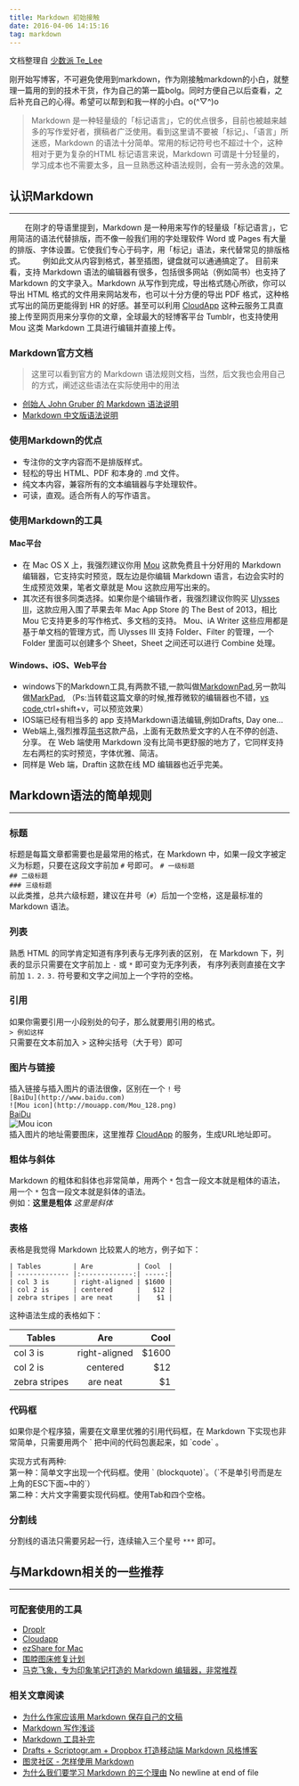 ```yaml
---
title: Markdown 初始接触
date: 2016-04-06 14:15:16
tag: markdown
---
```


文档整理自 [少数派 Te_Lee](http://sspai.com/25137)

刚开始写博客，不可避免使用到markdown，作为刚接触markdown的小白，就整理一篇用的到的技术干货，作为自己的第一篇bolg。同时方便自己以后查看，之后补充自己的心得。希望可以帮到和我一样的小白。o(^▽^)o

<!--more-->
> Markdown 是一种轻量级的「标记语言」，它的优点很多，目前也被越来越多的写作爱好者，撰稿者广泛使用。看到这里请不要被「标记」、「语言」所迷惑，Markdown 的语法十分简单。常用的标记符号也不超过十个，这种相对于更为复杂的HTML 标记语言来说，Markdown 可谓是十分轻量的，学习成本也不需要太多，且一旦熟悉这种语法规则，会有一劳永逸的效果。

## 认识Markdown
***
　　在刚才的导语里提到，Markdown 是一种用来写作的轻量级「标记语言」，它用简洁的语法代替排版，而不像一般我们用的字处理软件 Word 或 Pages 有大量的排版、字体设置。它使我们专心于码字，用「标记」语法，来代替常见的排版格式。
　　例如此文从内容到格式，甚至插图，键盘就可以通通搞定了。
目前来看，支持 Markdown 语法的编辑器有很多，包括很多网站（例如简书）也支持了 Markdown 的文字录入。Markdown 从写作到完成，导出格式随心所欲，你可以导出 HTML 格式的文件用来网站发布，也可以十分方便的导出 PDF 格式，这种格式写出的简历更能得到 HR 的好感。甚至可以利用 [CloudApp](http://www.getcloudapp.com/) 这种云服务工具直接上传至网页用来分享你的文章，全球最大的轻博客平台 Tumblr，也支持使用 Mou 这类 Markdown 工具进行编辑并直接上传。
### Markdown官方文档
> 这里可以看到官方的 Markdown 语法规则文档，当然，后文我也会用自己的方式，阐述这些语法在实际使用中的用法

* [创始人 John Gruber 的 Markdown 语法说明](http://daringfireball.net/projects/markdown/syntax)  
* [Markdown 中文版语法说明](http://wowubuntu.com/markdown/#list)

### 使用Markdown的优点
* 专注你的文字内容而不是排版样式。
* 轻松的导出 HTML、PDF 和本身的 .md 文件。
* 纯文本内容，兼容所有的文本编辑器与字处理软件。
* 可读，直观。适合所有人的写作语言。

### 使用Markdown的工具
#### Mac平台
* 在 Mac OS X 上，我强烈建议你用 [Mou](http://mouapp.com/) 这款免费且十分好用的 Markdown 编辑器，它支持实时预览，既左边是你编辑 Markdown 语言，右边会实时的生成预览效果，笔者文章就是 Mou 这款应用写出来的。
* 其次还有很多同类选择。如果你是个编辑作者，我强烈建议你购买 [Ulysses Ⅲ](http://www.ulyssesapp.com/)，这款应用入围了苹果去年 Mac App Store 的 The Best of 2013，相比 Mou 它支持更多的写作格式、多文档的支持。
Mou、iA Writer 这些应用都是基于单文档的管理方式，而 Ulysses Ⅲ 支持 Folder、Filter 的管理，一个 Folder 里面可以创建多个 Sheet，Sheet 之间还可以进行 Combine 处理。
#### Windows、iOS、Web平台
* windows下的Markdown工具,有两款不错,一款叫做[MarkdownPad](http://www.markdownpad.com/),另一款叫做[MarkPad](http://code52.org/DownmarkerWPF/),
（Ps:当转载这篇文章的时候,推荐微软的编辑器也不错，[vs code](https://code.visualstudio.com/),ctrl+shift+v，可以预览效果）
* IOS端已经有相当多的 app 支持Markdown语法编辑,例如Drafts, Day one...
* Web端上,强烈推荐[简书](http://www.jianshu.com/)这款产品，上面有无数热爱文字的人在不停的创造、分享。
在 Web 端使用 Markdown 没有比简书更舒服的地方了，它同样支持左右两栏的实时预览，字体优雅、简洁。
* 同样是 Web 端，Draftin 这款在线 MD 编辑器也近乎完美。

## Markdown语法的简单规则
***
### 标题
标题是每篇文章都需要也是最常用的格式，在 Markdown 中，如果一段文字被定义为标题，只要在这段文字前加 `#` 号即可。
`# 一级标题`  
`## 二级标题`  
`### 三级标题`  
以此类推，总共六级标题，建议在井号（`#`）后加一个空格，这是最标准的 Markdown 语法。
### 列表
熟悉 HTML 的同学肯定知道有序列表与无序列表的区别，
在 Markdown 下，列表的显示只需要在文字前加上 `-` 或 `*` 即可变为无序列表，
有序列表则直接在文字前加 `1.` `2.` `3.` 符号要和文字之间加上一个字符的空格。

### 引用
如果你需要引用一小段别处的句子，那么就要用引用的格式。  
`> 例如这样`  
只需要在文本前加入 > 这种尖括号（大于号）即可
### 图片与链接
插入链接与插入图片的语法很像，区别在一个 `!` 号  
`[BaiDu](http://www.baidu.com)`  
`![Mou icon](http://mouapp.com/Mou_128.png)`  
[BaiDu](http://www.baidu.com)  
![Mou icon](http://mouapp.com/Mou_128.png)  
插入图片的地址需要图床，这里推荐 [CloudApp](http://www.getcloudapp.com/) 的服务，生成URL地址即可。
### 粗体与斜体
Markdown 的粗体和斜体也非常简单，用两个 `*` 包含一段文本就是粗体的语法，用一个 `*` 包含一段文本就是斜体的语法。  
例如：**这里是粗体** *这里是斜体*
### 表格
表格是我觉得 Markdown 比较累人的地方，例子如下：

    | Tables        | Are           | Cool  |  
    | ------------- |:-------------:| -----:|  
    | col 3 is      | right-aligned | $1600 |  
    | col 2 is      | centered      |   $12 |  
    | zebra stripes | are neat      |    $1 |  

这种语法生成的表格如下：  

| Tables        | Are           | Cool  |  
| ------------- |:-------------:| -----:|  
| col 3 is      | right-aligned | $1600 |  
| col 2 is      | centered      |   $12 |  
| zebra stripes | are neat      |    $1 |

### 代码框
如果你是个程序猿，需要在文章里优雅的引用代码框，在 Markdown 下实现也非常简单，只需要用两个 \` 把中间的代码包裹起来，如 \`code\` 。

实现方式有两种:  
第一种：简单文字出现一个代码框。使用 \` (blockquote)\`。（\`不是单引号而是左上角的ESC下面~中的\`）   
第二种：大片文字需要实现代码框。使用Tab和四个空格。  

### 分割线
分割线的语法只需要另起一行，连续输入三个星号 `***` 即可。

## 与Markdown相关的一些推荐
***
### 可配套使用的工具
* [Droplr](http://droplr.com)
* [Cloudapp](http://www.getcloudapp.com/)
* [ezShare for Mac](https://itunes.apple.com/cn/app/yi-xiang/id672522335?mt=12&uo=4&uo=4&at=10lJSw)
* [围脖图床修复计划](http://weibotuchuang.sinaapp.com/)
* [马克飞象，专为印象笔记打造的 Markdown 编辑器，非常推荐](http://maxiang.info/)

### 相关文章阅读
* [为什么作家应该用 Markdown 保存自己的文稿](http://apple4us.com/2012/02/why-writers-should-use-markdown.html)
* [Markdown 写作浅谈](http://www.yangzhiping.com/tech/r-markdown-knitr.html)
* [Markdown 工具补完](http://www.appinn.com/markdown-tools/)
* [Drafts + Scriptogr.am + Dropbox 打造移动端 Markdown 风格博客](http://jianshu.io/p/63HYZ6)
* [图灵社区 - 怎样使用 Markdown](http://www.ituring.com.cn/article/23)
* [为什么我们要学习 Markdown 的三个理由](http://news.cnblogs.com/n/139649/)
 No newline at end of file
